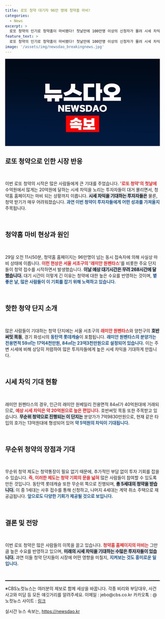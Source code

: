```yaml
---
title: 로또 청약 대기자 96만 명에 청약홈 마비!
categories:
  - News
excerpt: >
  로또 청약의 인기로 청약홈이 마비됐다! 첫날만에 100만명 이상의 신청자가 몰려 시세 차익은 최대 20억원. 이번 기회 놓치지 마세요!
feature_text: >
  로또 청약의 인기로 청약홈이 마비됐다! 첫날만에 100만명 이상의 신청자가 몰려 시세 차익은 최대 20억원. 이번 기회 놓치지 마세요!
image: '/assets/img/newsdao_breakingnews.jpg'
---
```


<p><img src="/assets/img/newsdao_breakingnews.jpg" alt="implanttips 속보" /></p>

<h2 data-ke-size="size26">로또 청약으로 인한 시장 반응</h2>

<p data-ke-size="size16">&nbsp;</p>

<p>이번 로또 청약의 시작은 많은 사람들에게 큰 기대를 주었습니다. <b><span style="color: #ee2323;">'로또 청약'의 첫날에</span></b> 수억원에서 많게는 20억원에 달하는 시세 차익을 노리는 투자자들이 대거 몰리면서, 청약홈 홈페이지는 마비 되는 상황까지 이릅니다. <b><span style="background-color: #21538527;">시세 차익을 기대하는 투자자들은</span></b> 물론, 청약 받기가 매우 어려워졌습니다. <b><span style="color: #1a5490;">과연 이번 청약이 투자자들에게 어떤 성과를 가져올지</span></b> 주목됩니다.</p>

<p data-ke-size="size16">&nbsp;</p>

<h2 data-ke-size="size26">청약홈 마비 현상과 원인</h2>

<p data-ke-size="size16">&nbsp;</p>

<p>29일 오전 11시50분, 청약홈 홈페이지는 96만명이 넘는 동시 접속자에 의해 사실상 마비 상태에 이릅니다. <b><span style="color: #ee2323;">이런 현상은 서울 서초구의 '래미안 원펜타스'</span></b>를 비롯한 주요 단지들이 청약 접수를 시작하면서 발생했습니다. <b><span style="background-color: #21538527;">이날 예상 대기시간은 무려 268시간에 달했습니다.</span></b> 대기 시간이 이렇게 긴 이유는 청약에 대한 높은 수요를 반영하는 것이며, <b><span style="color: #1a5490;">볕 좋은 날, 많은 사람들이 이 기회를 잡기 위해 노력하고 있습니다.</span></b></p>

<p data-ke-size="size16">&nbsp;</p>

<h2 data-ke-size="size26">핫한 청약 단지 소개</h2>

<p data-ke-size="size16">&nbsp;</p>

<p>많은 사람들이 기대하는 청약 단지에는 서울 서초구의 <b><span style="color: #ee2323;">래미안 원펜타스</span></b>와 양천구의 <b><span style="background-color: #21538527;">호반써밋 목동</span></b>, 경기 화성시의 <b><span style="color: #1a5490;">동탄역 롯데캐슬</span></b>이 포함됩니다. <b><span style="color: #1a5490;">
래미안 원펜타스의 분양가는 전용면적 59㎡는 17억4천만원, 84㎡는 23억3천만원으로 설정되어 있습니다.</span></b> 이는 주변 시세에 비해 상당히 저렴하여 많은 투자자들에게 높은 시세 차익을 기대하게 만듭니다.</p>

<p data-ke-size="size16">&nbsp;</p>

<h2 data-ke-size="size26">시세 차익 기대 현황</h2>

<p data-ke-size="size16">&nbsp;</p>

<p>래미안 원펜타스의 경우, 인근의 래미안 원베일리 전용면적 84㎡가 40억원대에 거래되므로, <b><span style="color: #ee2323;">예상 시세 차익은 약 20억원으로 높은 편입니다.</span></b> 호반써밋 목동 또한 주목받고 있습니다. <b><span style="background-color: #21538527;">무순위 청약으로 진행되는 이 단지는</span></b> 분양가가 7억9830만원으로, 현재 같은 타입의 호가는 13억원대에 형성되어 있어 <b><span style="color: #1a5490;">약 5억원의 차익이 기대됩니다.</span></b></p>

<p data-ke-size="size16">&nbsp;</p>

<h2 data-ke-size="size26">무순위 청약의 장점과 기대</h2>

<p data-ke-size="size16">&nbsp;</p>

<p>무순위 청약 제도는 청약통장이 필요 없기 때문에, 추가적인 부담 없이 투자 기회를 잡을 수 있습니다. <b><span style="color: #ee2323;">즉, 이러한 제도는 청약 기회의 문을 넓혀</span></b> 많은 사람들이 참여할 수 있도록 만든 것입니다. 동탄역 롯데캐슬 또한 무순위 쪽으로 진행되며, <b><span style="background-color: #21538527;">총 5세대의 청약을 받습니다.</span></b> 이 중 1세대는 사후 접수를 통해 신청하고, 나머지 4세대는 계약 취소 주택으로 재공급됩니다. <b><span style="color: #1a5490;">앞으로도 다양한 기회가 제공될 것으로 보입니다.</span></b></p>

<p data-ke-size="size16">&nbsp;</p>

<h2 data-ke-size="size26">결론 및 전망</h2>

<p data-ke-size="size16">&nbsp;</p>

<p>이번 로또 청약은 많은 사람들의 이목을 끌고 있습니다. <b><span style="color: #ee2323;">청약홈 홈페이지의 마비는</span></b> 그만큼 높은 수요를 반영하고 있으며, <b><span style="background-color: #21538527;">미래의 시세 차익을 기대하는 수많은 투자자들이 있습니다.</span></b> 과연 이들 청약 단지들이 시장에 어떤 영향을 미칠지, <b><span style="color: #1a5490;">지켜보는 것도 흥미로운 일입니다.</span></b></p>

<p data-ke-size="size16">&nbsp;</p>

<hr style="height: 2px; border: none; background-color: #000;">

<p data-ke-size="size16">※CBS노컷뉴스는 여러분의 제보로 함께 세상을 바꿉니다. 각종 비리와 부당대우, 사건사고와 미담 등 모든 얘깃거리를 알려주세요. 이메일 : jebo@cbs.co.kr 카카오톡 : @노컷뉴스 사이트 : <a href="https://url.kr/b71afn">링크</a></p>
실시간 뉴스 속보는, <a href="https://newsdao.kr" rel="dofollow">https://newsdao.kr</a>


